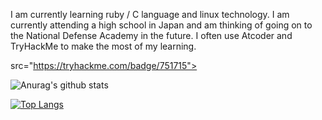 I am currently learning ruby / C language and linux technology.
I am currently attending a high school in Japan and am thinking of going on to the National Defense Academy in the future. I often use Atcoder and TryHackMe to make the most of my learning.

<a> src="https://tryhackme.com/badge/751715"><a>



![Anurag's github stats](https://github-readme-stats.vercel.app/api?username=woofyboss1&show_icons=true&theme=dracula)

[![Top Langs](https://github-readme-stats.vercel.app/api/top-langs/?username=woofyboss1&layout=compact&theme=dracula)](https://github.com/anuraghazra/github-readme-stats)
